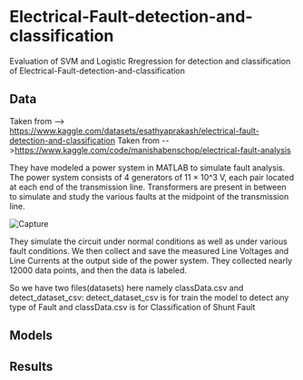 # Electrical-Fault-detection-and-classification
Evaluation of SVM and Logistic Rregression for detection and classification of Electrical-Fault-detection-and-classification



## Data 
Taken from --> https://www.kaggle.com/datasets/esathyaprakash/electrical-fault-detection-and-classification
Taken from -->https://www.kaggle.com/code/manishabenschop/electrical-fault-analysis

They have modeled a power system in MATLAB to simulate fault analysis. The power system consists of 4 generators of 11 × 10^3 V, each pair located at each end of the transmission line. Transformers are present in between to simulate and study the various faults at the midpoint of the transmission line.

![Capture](https://github.com/keonij1/Electrical-Fault-detection-and-classification/assets/10182525/4cdf0eac-0fea-4a27-bf55-109bb3959367)

They simulate the circuit under normal conditions as well as under various fault conditions. We then collect and save the measured Line Voltages and Line Currents at the output side of the power system. They collected nearly 12000 data points, and then the data is labeled.


So we have two files(datasets) here namely classData.csv and detect_dataset_csv:
detect_dataset_csv  is for train the model to detect any type of Fault and
classData.csv  is for Classification of Shunt Fault



## Models

## Results

